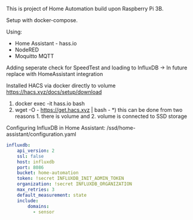 This is project of Home Automation build upon Raspberry Pi 3B.

Setup with docker-compose.

Using:
 - Home Assistant - hass.io
 - NodeRED
 - Moquitto MQTT
 

Adding seperate check for SpeedTest and loading to InfluxDB
-> In future replace with HomeAssistant integration

Installed HACS via docker directly to volume
https://hacs.xyz/docs/setup/download
1) docker exec -it hass.io bash
2) wget -O - https://get.hacs.xyz | bash -
*) this can be done from two reasons 1. there is volume and 2. volume is connected to SSD storage



Configuring InfluxDB in Home Assistant:
/ssd/home-assistant/configuration.yaml
```yaml
influxdb:
    api_version: 2
    ssl: false
    host: influxdb
    port: 8086
    bucket: home-automation
    token: !secret INFLUXDB_INIT_ADMIN_TOKEN
    organization: !secret INFLUXDB_ORGANIZATION
    max_retries: 3
    default_measurement: state
    include:
        domains:
          - sensor
```

